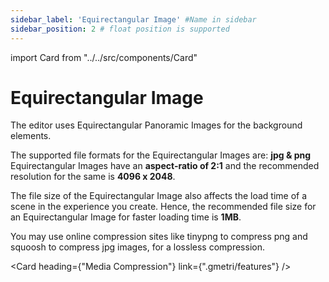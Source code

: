 ```yaml
---
sidebar_label: 'Equirectangular Image' #Name in sidebar
sidebar_position: 2 # float position is supported
---
```

import Card from "../../src/components/Card"


# Equirectangular Image
The editor uses Equirectangular Panoramic Images for the background elements.  

The supported file formats for the Equirectangular Images are: **jpg & png**
Equirectangular Images have an **aspect-ratio of 2:1** and the recommended resolution for the same is **4096 x 2048**.  

The file size of the Equirectangular Image also affects the load time of a scene in the experience you create. Hence, the recommended file size for an Equirectangular Image for faster loading time is **1MB**.  

You may use online compression sites like tinypng to compress png and squoosh to compress jpg images, for a lossless compression.

<Card heading={"Media Compression"}  link={".gmetri/features"} /> 
